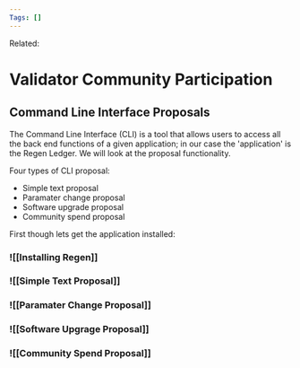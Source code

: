 ```yaml
---
Tags: []
---
```

Related: 
# Validator Community Participation

## Command Line Interface Proposals
The Command Line Interface (CLI) is a tool that allows users to access all the back end functions of a given application; in our case the 'application' is the Regen Ledger. We will look at the proposal functionality.

Four types of CLI proposal:  
- Simple text proposal
- Paramater change proposal
- Software upgrade proposal
- Community spend proposal

First though lets get the application installed:
### ![[Installing Regen]]
### ![[Simple Text Proposal]]
### ![[Paramater Change Proposal]]
### ![[Software Upgrage Proposal]]
### ![[Community Spend Proposal]]
